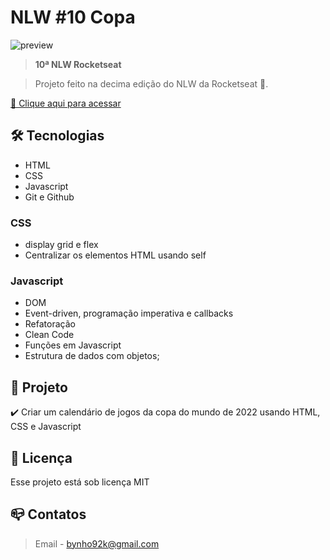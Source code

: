 # NLW #10 Copa

![preview](./vscode/Capa.jpg)

> <b>10ª NLW Rocketseat</b>

> Projeto feito na decima edição do NLW da Rocketseat :rocket:.

[🔗 Clique aqui para acessar](https://itsbinho.github.io/uploadNLW_COPA/)

## :hammer_and_wrench: Tecnologias

- HTML
- CSS
- Javascript
- Git e Github

### CSS
- display grid e flex
- Centralizar os elementos HTML usando self

### Javascript
- DOM
- Event-driven, programação imperativa e callbacks
- Refatoração
- Clean Code
- Funções em Javascript
- Estrutura de dados com objetos;

## :dart:  Projeto

:heavy_check_mark:  Criar um calendário de jogos da copa do mundo de 2022 usando HTML, CSS e Javascript
## :memo: Licença

Esse projeto está sob licença MIT
## :mailbox_closed: Contatos

> Email - bynho92k@gmail.com